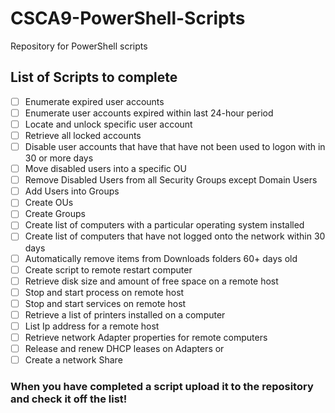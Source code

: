 # CSCA9-PowerShell-Scripts
Repository for PowerShell scripts 
## List of Scripts to complete
- [ ] Enumerate expired user accounts
- [ ] Enumerate user accounts expired within last 24-hour period
- [ ] Locate and unlock specific user account
- [ ] Retrieve all locked accounts
- [ ] Disable user accounts that have that have not been used to logon with in 30 or more days
- [ ] Move disabled users into a specific OU
- [ ] Remove Disabled Users from all Security Groups except Domain Users
- [ ] Add Users into Groups
- [ ] Create OUs
- [ ] Create Groups
- [ ] Create list of computers with a particular operating system installed
- [ ] Create list of computers that have not logged onto the network within 30 days
- [ ] Automatically remove items from Downloads folders 60+ days old
- [ ] Create script to remote restart computer
- [ ] Retrieve disk size and amount of free space on a remote host
- [ ] Stop and start process on remote host
- [ ] Stop and start services on remote host
- [ ] Retrieve a list of printers installed on a computer
- [ ] List Ip address for a remote host
- [ ] Retrieve network Adapter properties for remote computers
- [ ] Release and renew DHCP leases on Adapters or 
- [ ] Create a network Share 
### When you have completed a script upload it to the repository and check it off the list!
